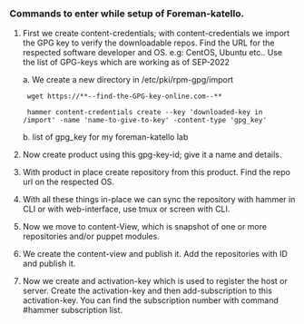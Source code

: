 ### Commands to enter while setup of Foreman-katello. 
1. First we create content-credentials; with content-credentials we import the GPG key to verify the downloadable repos. Find the URL for the respected software developer and OS. e.g: CentOS, Ubuntu etc.. Use the list of GPG-keys which are working as of SEP-2022
	
	a. We create a new directory in /etc/pki/rpm-gpg/import 

		wget https://**--find-the-GPG-key-online.com--**
		
		hammer content-credentials create --key 'downloaded-key in /import' -name 'name-to-give-to-key' -content-type 'gpg_key'
	
	b. list of gpg_key for my foreman-katello lab

2. Now create product using this gpg-key-id; give it a name and details.
3. With product in place create repository from this product. Find the repo url on the respected OS.
4. With all these things in-place we can sync the repository with hammer in CLI or with web-interface, use tmux or screen with CLI.
5. Now we move to content-View, which is snapshot of one or more repositories and/or puppet modules. 
6. We create the content-view and publish it. Add the repositories with ID and publish it.
7. Now we create and activation-key which is used to register the host or server. Create the activation-key and then add-subscription to this activation-key. You can find the subscription number with command #hammer subscription list.  
